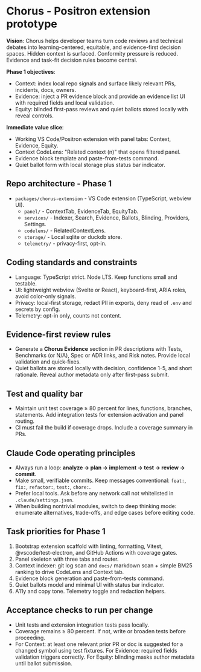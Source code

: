# Chorus - Positron extension prototype

**Vision**: Chorus helps developer teams turn code reviews and technical debates into learning-centered, equitable, and evidence-first decision spaces. Hidden context is surfaced. Conformity pressure is reduced. Evidence and task-fit decision rules become central.

**Phase 1 objectives**:
- Context: index local repo signals and surface likely relevant PRs, incidents, docs, owners.
- Evidence: inject a PR evidence block and provide an evidence list UI with required fields and local validation.
- Equity: blinded first-pass reviews and quiet ballots stored locally with reveal controls.

**Immediate value slice**:
- Working VS Code/Positron extension with panel tabs: Context, Evidence, Equity.
- Context CodeLens: "Related context (n)" that opens filtered panel.
- Evidence block template and paste-from-tests command.
- Quiet ballot form with local storage plus status bar indicator.

## Repo architecture - Phase 1

- `packages/chorus-extension` - VS Code extension (TypeScript, webview UI).
  - `panel/` - ContextTab, EvidenceTab, EquityTab.
  - `services/` - Indexer, Search, Evidence, Ballots, Blinding, Providers, Settings.
  - `codelens/` - RelatedContextLens.
  - `storage/` - Local sqlite or duckdb store.
  - `telemetry/` - privacy-first, opt-in.

## Coding standards and constraints

- Language: TypeScript strict. Node LTS. Keep functions small and testable.
- UI: lightweight webview (Svelte or React), keyboard-first, ARIA roles, avoid color-only signals.
- Privacy: local-first storage, redact PII in exports, deny read of `.env` and secrets by config.
- Telemetry: opt-in only, counts not content.

## Evidence-first review rules

- Generate a **Chorus Evidence** section in PR descriptions with Tests, Benchmarks (or N/A), Spec or ADR links, and Risk notes. Provide local validation and quick-fixes.
- Quiet ballots are stored locally with decision, confidence 1-5, and short rationale. Reveal author metadata only after first-pass submit.

## Test and quality bar

- Maintain unit test coverage ≥ 80 percent for lines, functions, branches, statements. Add integration tests for extension activation and panel routing.
- CI must fail the build if coverage drops. Include a coverage summary in PRs.

## Claude Code operating principles

- Always run a loop: **analyze → plan → implement → test → review → commit**.
- Make small, verifiable commits. Keep messages conventional: `feat:`, `fix:`, `refactor:`, `test:`, `chore:`.
- Prefer local tools. Ask before any network call not whitelisted in `.claude/settings.json`.
- When building nontrivial modules, switch to deep thinking mode: enumerate alternatives, trade-offs, and edge cases before editing code.

## Task priorities for Phase 1

1. Bootstrap extension scaffold with linting, formatting, Vitest, @vscode/test-electron, and GitHub Actions with coverage gates.
2. Panel skeleton with three tabs and router.
3. Context indexer: git log scan and `docs/` markdown scan + simple BM25 ranking to drive CodeLens and Context tab.
4. Evidence block generation and paste-from-tests command.
5. Quiet ballots model and minimal UI with status bar indicator.
6. A11y and copy tone. Telemetry toggle and redaction helpers.

## Acceptance checks to run per change

- Unit tests and extension integration tests pass locally.
- Coverage remains ≥ 80 percent. If not, write or broaden tests before proceeding.
- For Context: at least one relevant prior PR or doc is suggested for a changed symbol using test fixtures. For Evidence: required fields validation triggers correctly. For Equity: blinding masks author metadata until ballot submission.